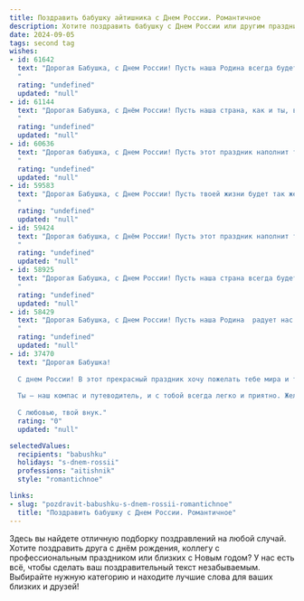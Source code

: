 ```yaml
---
title: Поздравить бабушку айтишника с Днем России. Романтичное
description: Хотите поздравить бабушку с Днем России или другим праздником? Наш ИИ создаст незабываемое поздравление, а вы обязательно выделитесь среди других.  
date: 2024-09-05
tags: second tag
wishes:
- id: 61642
  text: "Дорогая Бабушка, с Днем России! Пусть наша Родина всегда будет сильной и процветающей, а мы –  ее верными и любящими детьми.  В этот праздничный день желаю тебе крепкого здоровья,  неугасаемого оптимизма и только добрых, светлых дней,  полных любви и радости.  Ты –  опора нашей семьи,  и я очень рад, что ты всегда рядом.
  "
  rating: "undefined"
  updated: "null"
- id: 61144
  text: "Дорогая Бабушка, с Днём России! Пусть наша страна, как и ты, всегда будет сильной, доброй и полной любви.  Пусть в твоих глазах сияет радость от каждого нового дня!  💖🇷🇺
  "
  rating: "undefined"
  updated: "null"
- id: 60636
  text: "Дорогая бабушка, с Днем России! Пусть этот праздник наполнит твою душу любовью к нашей великой стране, а сердце — гордостью за ее богатую историю и прекрасное будущее. Пусть каждый день будет полон радости, света и тепла, как летнее солнце, а твою жизнь украшают цветы, как яркие краски на картине.
  "
  rating: "undefined"
  updated: "null"
- id: 59583
  text: "Дорогая Бабушка, с Днем России! Пусть твоей жизни будет так же светло и радостно, как этот праздник. Пусть любовь и доброта, которые ты даришь нам, всегда возвращаются к тебе сторицей. Здоровья тебе, счастья и долгих лет жизни!
  "
  rating: "undefined"
  updated: "null"
- id: 59424
  text: "Дорогая бабушка, с Днём России! Пусть этот праздник наполнит твоё сердце теплом и гордостью за нашу великую Родину. Твоя любовь, мудрость и доброта – это истинное богатство нашей страны.  Пусть мир и согласие царят в твоей душе, а каждый день будет полон радости и любви.
  "
  rating: "undefined"
  updated: "null"
- id: 58925
  text: "Дорогая Бабушка, с Днем России! Пусть наша страна всегда будет сильной и процветающей, а ты -  окружена теплом, любовью и заботой. Пусть твоя жизненная программа будет наполнена яркими цветами и интересными обновлениями, как в твоем любимом компьютере!
  "
  rating: "undefined"
  updated: "null"
- id: 58429
  text: "Дорогая Бабушка, с Днем России! Пусть наша Родина  радует нас своей красотой и силой, а наше сердце бьется в унисон с ее душой. Пусть в этот светлый праздник ваши глаза сияют от счастья, а душа наполняется гордостью за нашу великую страну.  С любовью, ваш внук/внучка (имя).
  "
  rating: "undefined"
  updated: "null"
- id: 37470
  text: "Дорогая Бабушка!
  
  С днем России! В этот прекрасный праздник хочу пожелать тебе мира и тепла, которые наполняют наши сердца. Ты, словно мудрый айтишник, создаешь уют и гармонию в нашем коде жизни, наполняя его яркими моментами и нежной заботой. Пусть каждый день будет как новая версия: улучшенной, с новыми возможностями и радостями.
  
  Ты — наш компас и путеводитель, и с тобой всегда легко и приятно. Желаю здоровья, счастья и, конечно, новых свершений. Пусть в твоей жизни будет столько же радости, сколько строк кода в идеальном проекте!
  
  С любовью, твой внук."
  rating: "0"
  updated: "null"

selectedValues:
  recipients: "babushku"
  holidays: "s-dnem-rossii"
  professions: "aitishnik"
  style: "romantichnoe"

links:
- slug: "pozdravit-babushku-s-dnem-rossii-romantichnoe"
  title: "Поздравить бабушку с Днем России. Романтичное"
---
```


Здесь вы найдете отличную подборку поздравлений на любой случай. 
Хотите поздравить друга с днём рождения, коллегу с профессиональным праздником или близких с Новым годом? У нас есть всё, чтобы сделать ваш поздравительный текст незабываемым. Выбирайте нужную категорию и находите лучшие слова для ваших близких и друзей!

